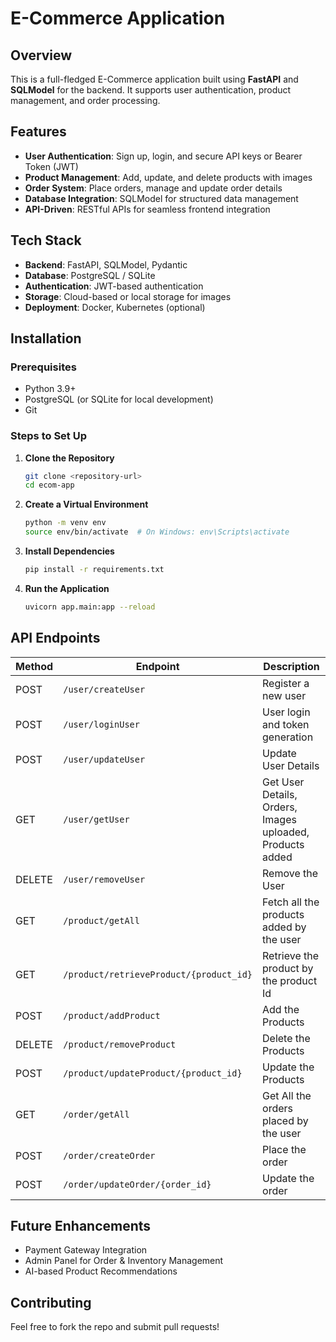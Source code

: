 # E-Commerce Application

## Overview
This is a full-fledged E-Commerce application built using **FastAPI** and **SQLModel** for the backend. It supports user authentication, product management, and order processing.

## Features
- **User Authentication**: Sign up, login, and secure API keys or Bearer Token (JWT)
- **Product Management**: Add, update, and delete products with images
- **Order System**: Place orders, manage and update order details
- **Database Integration**: SQLModel for structured data management
- **API-Driven**: RESTful APIs for seamless frontend integration

## Tech Stack
- **Backend**: FastAPI, SQLModel, Pydantic
- **Database**: PostgreSQL / SQLite
- **Authentication**: JWT-based authentication
- **Storage**: Cloud-based or local storage for images
- **Deployment**: Docker, Kubernetes (optional)

## Installation
### Prerequisites
- Python 3.9+
- PostgreSQL (or SQLite for local development)
- Git

### Steps to Set Up
1. **Clone the Repository**
   ```sh
   git clone <repository-url>
   cd ecom-app
   ```
2. **Create a Virtual Environment**
   ```sh
   python -m venv env
   source env/bin/activate  # On Windows: env\Scripts\activate
   ```
3. **Install Dependencies**
   ```sh
   pip install -r requirements.txt
   ```
4. **Run the Application**
   ```sh
   uvicorn app.main:app --reload
   ```

## API Endpoints
| Method | Endpoint | Description |
|--------|---------|-------------|
| POST   | `/user/createUser` | Register a new user |
| POST   | `/user/loginUser` | User login and token generation |
| POST   | `/user/updateUser` | Update User Details |
| GET    | `/user/getUser` | Get User Details, Orders, Images uploaded, Products added |
| DELETE | `/user/removeUser` | Remove the User |
| GET   | `/product/getAll` | Fetch all the products added by the user |
| GET   | `/product/retrieveProduct/{product_id}` | Retrieve the product by the product Id |
| POST   | `/product/addProduct` | Add the Products |
| DELETE   | `/product/removeProduct` | Delete the Products |
| POST   | `/product/updateProduct/{product_id}` | Update the Products |
| GET   | `/order/getAll` | Get All the orders placed by the user |
| POST   | `/order/createOrder` | Place the order |
| POST   | `/order/updateOrder/{order_id}` | Update the order |








## Future Enhancements
- Payment Gateway Integration
- Admin Panel for Order & Inventory Management
- AI-based Product Recommendations

## Contributing
Feel free to fork the repo and submit pull requests!


